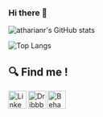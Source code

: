 ### Hi there 👋

<!--
**atharianr/atharianr** is a ✨ _special_ ✨ repository because its `README.md` (this file) appears on your GitHub profile.

Here are some ideas to get you started:

- 🔭 I’m currently working on ...
- 🌱 I’m currently learning ...
- 👯 I’m looking to collaborate on ...
- 🤔 I’m looking for help with ...
- 💬 Ask me about ...
- 📫 How to reach me: ...
- 😄 Pronouns: ...
- ⚡ Fun fact: ...
-->

![atharianr's GitHub stats](https://github-readme-stats.vercel.app/api?username=atharianr&show_icons=true&theme=tokyonight)

![Top Langs](https://github-readme-stats.vercel.app/api/top-langs/?username=atharianr&show_icons=true&layout=compact&theme=tokyonight)

## 🔍 Find me !
[<img align="left" alt="LinkedIn" width=36px src="https://pngimg.com/uploads/linkedIn/linkedIn_PNG27.png">][linkedin]
[<img align="left" alt="Dribbble" width=36px src="https://seeklogo.com/images/D/dribbble-logo-143FF96D65-seeklogo.com.png">][dribbble]
[<img align="left" alt="Behance" width=36px src="https://cdn.worldvectorlogo.com/logos/behance-1.svg">][behance]


[linkedin]: https://www.linkedin.com/in/atharian-rahmadani-06093b182/
[dribbble]: https://dribbble.com/atharianr
[behance]: https://www.behance.net/atharianr

